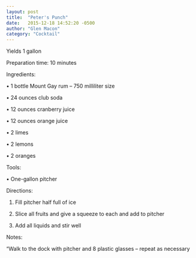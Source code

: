 ```yaml
---
layout: post
title:  "Peter's Punch"
date:   2015-12-18 14:52:20 -0500
author: "Glen Macon"
category: "Cocktail"
---
```

Yields 1 gallon 

Preparation time: 10 minutes

Ingredients:

• 1 bottle Mount Gay rum – 750 milliliter size

• 24 ounces club soda

• 12 ounces cranberry juice

• 12 ounces orange juice

• 2 limes

• 2 lemons

• 2 oranges

Tools:

• One-gallon pitcher

Directions:

1. Fill pitcher half full of ice

2. Slice all fruits and give a squeeze to each and add to pitcher

3. Add all liquids and stir well

Notes:

“Walk to the dock with pitcher and 8 plastic glasses – repeat as necessary